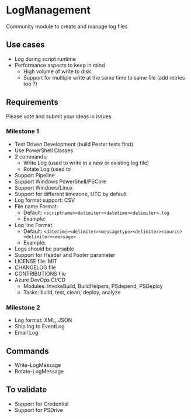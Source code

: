 # LogManagement

Community module to create and manage log files

## Use cases

* Log during script runtime
* Performance aspects to keep in mind
   * High volume of write to disk
   * Support for multiple write at the same time to same file (add retries too ?)

## Requirements

Please vote and submit your ideas in issues.

### Milestone 1

* Test Driven Development (build Pester tests first)
* Use PowerShell Classes
* 2 commands:
   * Write Log (used to write in a new or existing log file)
   * Rotate Log (used to 
* Support Pipeline
* Support Windows PowerShell/PSCore
* Support Windows/Linux
* Support for different timezone, UTC by default
* Log format support: CSV
* File name Format:
   * Default: `<scriptname><delimiter><datetime><delimiter>.log`
   * Example: 
* Log line Format
   * Default: `<datetime><delimiter><messagetype><delimiter><source><delimiter><message>`
   * Example: 
* Logs should be parsable
* Support for Header and Footer parameter
* LICENSE file: MIT
* CHANGELOG file
* CONTRIBUTIONS file
* Azure DevOps CI/CD
   * Modules: InvokeBuild, BuildHelpers, PSdepend, PSDeploy
   * Tasks: build, test, clean, deploy, analyze

### Milestone 2

* Log format:  XML, JSON
* Ship log to EventLog
* Email Log

## Commands

* Write-LogMessage
* Rotate-LogMessage


## To validate

* Support for Credential
* Support for PSDrive
